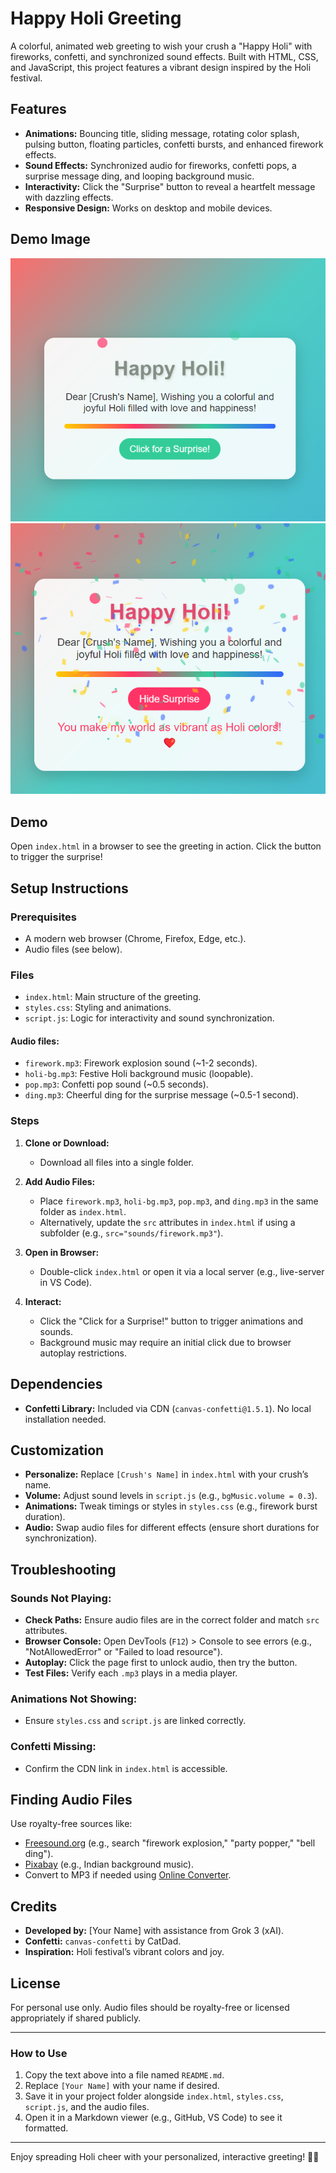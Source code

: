 # Happy Holi Greeting

A colorful, animated web greeting to wish your crush a "Happy Holi" with fireworks, confetti, and synchronized sound effects. Built with HTML, CSS, and JavaScript, this project features a vibrant design inspired by the Holi festival.

## Features

- **Animations:** Bouncing title, sliding message, rotating color splash, pulsing button, floating particles, confetti bursts, and enhanced firework effects.
- **Sound Effects:** Synchronized audio for fireworks, confetti pops, a surprise message ding, and looping background music.
- **Interactivity:** Click the "Surprise" button to reveal a heartfelt message with dazzling effects.
- **Responsive Design:** Works on desktop and mobile devices.

## Demo Image
![Happy Holi Greeting](./db/before.png)
![after](./db/After.png)

## Demo

Open `index.html` in a browser to see the greeting in action. Click the button to trigger the surprise!

## Setup Instructions

### Prerequisites

- A modern web browser (Chrome, Firefox, Edge, etc.).
- Audio files (see below).

### Files

- `index.html`: Main structure of the greeting.
- `styles.css`: Styling and animations.
- `script.js`: Logic for interactivity and sound synchronization.

#### Audio files:

- `firework.mp3`: Firework explosion sound (~1-2 seconds).
- `holi-bg.mp3`: Festive Holi background music (loopable).
- `pop.mp3`: Confetti pop sound (~0.5 seconds).
- `ding.mp3`: Cheerful ding for the surprise message (~0.5-1 second).

### Steps

1. **Clone or Download:**
   - Download all files into a single folder.

2. **Add Audio Files:**
   - Place `firework.mp3`, `holi-bg.mp3`, `pop.mp3`, and `ding.mp3` in the same folder as `index.html`.
   - Alternatively, update the `src` attributes in `index.html` if using a subfolder (e.g., `src="sounds/firework.mp3"`).

3. **Open in Browser:**
   - Double-click `index.html` or open it via a local server (e.g., live-server in VS Code).

4. **Interact:**
   - Click the "Click for a Surprise!" button to trigger animations and sounds.
   - Background music may require an initial click due to browser autoplay restrictions.

## Dependencies

- **Confetti Library:** Included via CDN (`canvas-confetti@1.5.1`). No local installation needed.

## Customization

- **Personalize:** Replace `[Crush's Name]` in `index.html` with your crush’s name.
- **Volume:** Adjust sound levels in `script.js` (e.g., `bgMusic.volume = 0.3`).
- **Animations:** Tweak timings or styles in `styles.css` (e.g., firework burst duration).
- **Audio:** Swap audio files for different effects (ensure short durations for synchronization).

## Troubleshooting

### Sounds Not Playing:

- **Check Paths:** Ensure audio files are in the correct folder and match `src` attributes.
- **Browser Console:** Open DevTools (`F12`) > Console to see errors (e.g., "NotAllowedError" or "Failed to load resource").
- **Autoplay:** Click the page first to unlock audio, then try the button.
- **Test Files:** Verify each `.mp3` plays in a media player.

### Animations Not Showing:

- Ensure `styles.css` and `script.js` are linked correctly.

### Confetti Missing:

- Confirm the CDN link in `index.html` is accessible.

## Finding Audio Files

Use royalty-free sources like:

- [Freesound.org](https://freesound.org) (e.g., search "firework explosion," "party popper," "bell ding").
- [Pixabay](https://pixabay.com/music) (e.g., Indian background music).
- Convert to MP3 if needed using [Online Converter](https://online-audio-converter.com/).

## Credits

- **Developed by:** [Your Name] with assistance from Grok 3 (xAI).
- **Confetti:** `canvas-confetti` by CatDad.
- **Inspiration:** Holi festival’s vibrant colors and joy.

## License

For personal use only. Audio files should be royalty-free or licensed appropriately if shared publicly.

---

### How to Use

1. Copy the text above into a file named `README.md`.
2. Replace `[Your Name]` with your name if desired.
3. Save it in your project folder alongside `index.html`, `styles.css`, `script.js`, and the audio files.
4. Open it in a Markdown viewer (e.g., GitHub, VS Code) to see it formatted.

---

Enjoy spreading Holi cheer with your personalized, interactive greeting! 🎉✨